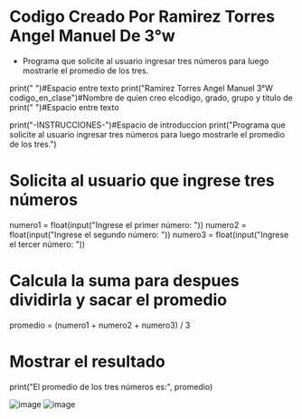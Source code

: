 # Codigo Creado Por Ramirez Torres Angel Manuel De 3°w
- Programa que solicite al usuario ingresar tres números para luego mostrarle el promedio de los tres.

print(" ")#Espacio entre texto
print("Ramirez Torres Angel Manuel 3°W codigo_en_clase")#Nombre de quien creo elcodigo, grado, grupo y titulo de
print(" ")#Espacio entre texto

print("-INSTRUCCIONES-")#Espacio de introduccion
print("Programa que solicite al usuario ingresar tres números para luego mostrarle el promedio de los tres.")

# Solicita al usuario que ingrese tres números
numero1 = float(input("Ingrese el primer número: "))
numero2 = float(input("Ingrese el segundo número: "))
numero3 = float(input("Ingrese el tercer número: "))

# Calcula la suma para despues dividirla y sacar el promedio
promedio = (numero1 + numero2 + numero3) / 3

# Mostrar el resultado
print("El promedio de los tres números es:", promedio)

![image](https://github.com/user-attachments/assets/6405e075-3c9b-4506-9996-628ec29b349e)
![image](https://github.com/user-attachments/assets/735ee08d-5ec9-4d1d-b5f5-7d02bcef502d)
